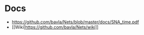 # Docs

  * https://github.com/bavla/Nets/blob/master/docs/SNA_time.pdf
  * [[Wiki|https://github.com/bavla/Nets/wiki]]
